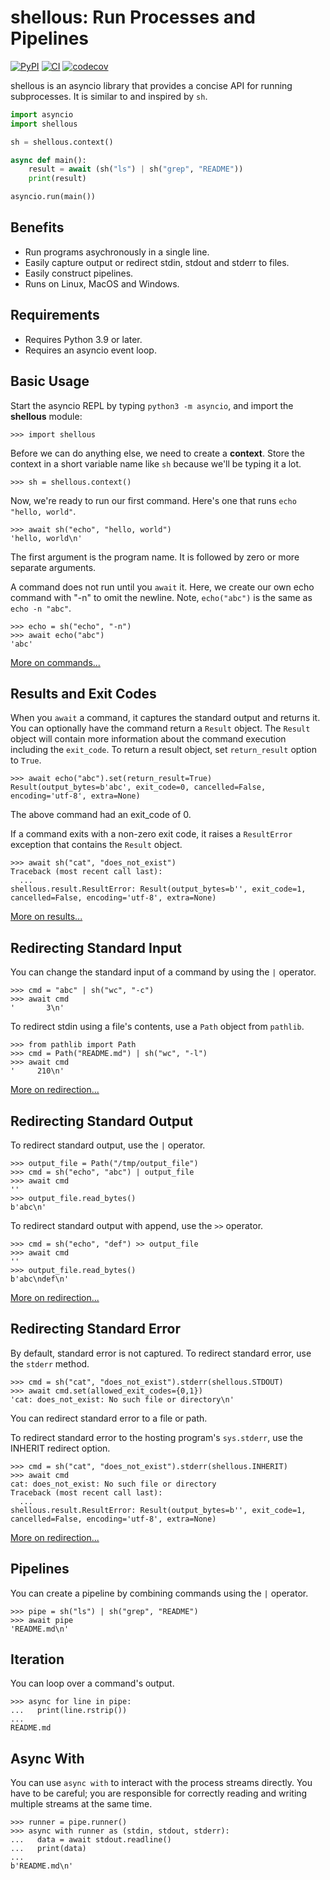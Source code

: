 shellous: Run Processes and Pipelines
=====================================

[![PyPI](https://img.shields.io/pypi/v/shellous)](https://pypi.org/project/shellous/) [![CI](https://github.com/byllyfish/shellous/actions/workflows/ci.yml/badge.svg)](https://github.com/byllyfish/shellous/actions/workflows/ci.yml) [![codecov](https://codecov.io/gh/byllyfish/shellous/branch/main/graph/badge.svg?token=W44NZE89AW)](https://codecov.io/gh/byllyfish/shellous)

shellous is an asyncio library that provides a concise API for running subprocesses. It is 
similar to and inspired by `sh`.

```python
import asyncio
import shellous

sh = shellous.context()

async def main():
    result = await (sh("ls") | sh("grep", "README"))
    print(result)

asyncio.run(main())
```

Benefits
--------

- Run programs asychronously in a single line.
- Easily capture output or redirect stdin, stdout and stderr to files.
- Easily construct pipelines.
- Runs on Linux, MacOS and Windows.

Requirements
------------

- Requires Python 3.9 or later.
- Requires an asyncio event loop.

Basic Usage
-----------

Start the asyncio REPL by typing `python3 -m asyncio`, and import the **shellous** module:

```python-repl
>>> import shellous
```

Before we can do anything else, we need to create a **context**. Store the context in a 
short variable name like `sh` because we'll be typing it a lot.

```python-repl
>>> sh = shellous.context()
```

Now, we're ready to run our first command. Here's one that runs `echo "hello, world"`.

```python-repl
>>> await sh("echo", "hello, world")
'hello, world\n'
```

The first argument is the program name. It is followed by zero or more separate arguments.

A command does not run until you `await` it. Here, we create our own echo command with "-n"
to omit the newline. Note, `echo("abc")` is the same as `echo -n "abc"`.

```python-repl
>>> echo = sh("echo", "-n")
>>> await echo("abc")
'abc'
```

[More on commands...](docs/commands.md)

Results and Exit Codes
----------------------

When you `await` a command, it captures the standard output and returns it. You can optionally have the
command return a `Result` object. The `Result` object will contain more information about the command 
execution including the `exit_code`. To return a result object, set `return_result` option to `True`.

```python-repl
>>> await echo("abc").set(return_result=True)
Result(output_bytes=b'abc', exit_code=0, cancelled=False, encoding='utf-8', extra=None)
```

The above command had an exit_code of 0.

If a command exits with a non-zero exit code, it raises a `ResultError` exception that contains
the `Result` object.

```python-repl
>>> await sh("cat", "does_not_exist")
Traceback (most recent call last):
  ...
shellous.result.ResultError: Result(output_bytes=b'', exit_code=1, cancelled=False, encoding='utf-8', extra=None)
```

[More on results...](docs/results.md)

Redirecting Standard Input
--------------------------

You can change the standard input of a command by using the `|` operator.

```python-repl
>>> cmd = "abc" | sh("wc", "-c")
>>> await cmd
'       3\n'
```

To redirect stdin using a file's contents, use a `Path` object from `pathlib`.

```python-repl
>>> from pathlib import Path
>>> cmd = Path("README.md") | sh("wc", "-l")
>>> await cmd
'     210\n'
```

[More on redirection...](docs/redirection.md)

Redirecting Standard Output
---------------------------

To redirect standard output, use the `|` operator.

```python-repl
>>> output_file = Path("/tmp/output_file")
>>> cmd = sh("echo", "abc") | output_file
>>> await cmd
''
>>> output_file.read_bytes()
b'abc\n'
```

To redirect standard output with append, use the `>>` operator.

```python-repl
>>> cmd = sh("echo", "def") >> output_file
>>> await cmd
''
>>> output_file.read_bytes()
b'abc\ndef\n'
```

[More on redirection...](docs/redirection.md)

Redirecting Standard Error
--------------------------

By default, standard error is not captured. To redirect standard error, use the `stderr`
method.

```python-repl
>>> cmd = sh("cat", "does_not_exist").stderr(shellous.STDOUT)
>>> await cmd.set(allowed_exit_codes={0,1})
'cat: does_not_exist: No such file or directory\n'
```

You can redirect standard error to a file or path. 

To redirect standard error to the hosting program's `sys.stderr`, use the INHERIT redirect
option.

```python-repl
>>> cmd = sh("cat", "does_not_exist").stderr(shellous.INHERIT)
>>> await cmd
cat: does_not_exist: No such file or directory
Traceback (most recent call last):
  ...
shellous.result.ResultError: Result(output_bytes=b'', exit_code=1, cancelled=False, encoding='utf-8', extra=None)
```

[More on redirection...](docs/redirection.md)

Pipelines
---------

You can create a pipeline by combining commands using the `|` operator.

```python-repl
>>> pipe = sh("ls") | sh("grep", "README")
>>> await pipe
'README.md\n'
```

Iteration
---------

You can loop over a command's output.

```python-repl
>>> async for line in pipe:
...   print(line.rstrip())
... 
README.md
```

Async With
----------

You can use `async with` to interact with the process streams directly. You have to be careful; you
are responsible for correctly reading and writing multiple streams at the same time.

```python-repl
>>> runner = pipe.runner()
>>> async with runner as (stdin, stdout, stderr):
...   data = await stdout.readline()
...   print(data)
... 
b'README.md\n'
```

